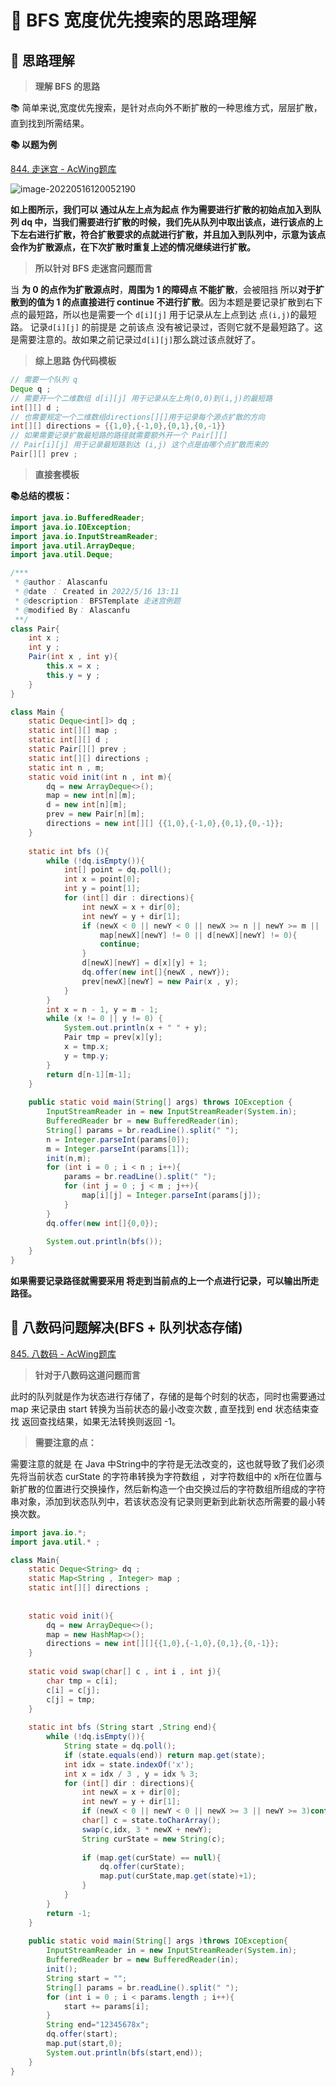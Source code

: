# 📖 BFS 宽度优先搜索的思路理解

## :bookmark_tabs: 思路理解

> **理解 BFS 的思路**

:books: 简单来说,宽度优先搜索，是针对点向外不断扩散的一种思维方式，层层扩散，直到找到所需结果。

**:books: 以题为例**

[844. 走迷宫 - AcWing题库](https://www.acwing.com/problem/content/846/)

![image-20220516120052190](./BFS01.png)

**如上图所示，我们可以 通过从左上点为起点 作为需要进行扩散的初始点加入到队列 dq 中，当我们需要进行扩散的时候，我们先从队列中取出该点，进行该点的上下左右进行扩散，符合扩散要求的点就进行扩散，并且加入到队列中，示意为该点会作为扩散源点，在下次扩散时重复上述的情况继续进行扩散。**

> **所以针对 BFS 走迷宫问题而言**

当 **为 0 的点作为扩散源点时**，**周围为 1 的障碍点 不能扩散**，会被阻挡 所以**对于扩散到的值为 1 的点直接进行 continue 不进行扩散**。因为本题是要记录扩散到右下点的最短路，所以也是需要一个 `d[i][j]` 用于记录从左上点到达 点`(i,j)`的最短路。 记录`d[i][j]` 的前提是 之前该点 没有被记录过，否则它就不是最短路了。这是需要注意的。故如果之前记录过`d[i][j]`那么跳过该点就好了。

> **综上思路 伪代码模板**

```java
// 需要一个队列 q
Deque q ;
// 需要开一个二维数组 d[i][j] 用于记录从左上角(0,0)到(i,j)的最短路
int[][] d ;
// 也需要规定一个二维数组directions[][]用于记录每个源点扩散的方向
int[][] directions = {{1,0},{-1,0},{0,1},{0,-1}}
// 如果需要记录扩散最短路的路径就需要额外开一个 Pair[][]
// Pair[i][j] 用于记录最短路到达 (i,j) 这个点是由哪个点扩散而来的
Pair[][] prev ;
```

> **直接套模板**

**:books:总结的模板：**

```java
import java.io.BufferedReader;
import java.io.IOException;
import java.io.InputStreamReader;
import java.util.ArrayDeque;
import java.util.Deque;

/***
 * @author： Alascanfu
 * @date ： Created in 2022/5/16 13:11
 * @description： BFSTemplate 走迷宫例题
 * @modified By： Alascanfu
 **/
class Pair{
    int x ;
    int y ;
    Pair(int x , int y){
        this.x = x ;
        this.y = y ;
    }
}

class Main {
    static Deque<int[]> dq ;
    static int[][] map ;
    static int[][] d ;
    static Pair[][] prev ;
    static int[][] directions ;
    static int n , m;
    static void init(int n , int m){
        dq = new ArrayDeque<>();
        map = new int[n][m];
        d = new int[n][m];
        prev = new Pair[n][m];
        directions = new int[][] {{1,0},{-1,0},{0,1},{0,-1}};
    }
    
    static int bfs (){
        while (!dq.isEmpty()){
            int[] point = dq.poll();
            int x = point[0];
            int y = point[1];
            for (int[] dir : directions){
                int newX = x + dir[0];
                int newY = y + dir[1];
                if (newX < 0 || newY < 0 || newX >= n || newY >= m ||
                    map[newX][newY] != 0 || d[newX][newY] != 0){
                    continue;
                }
                d[newX][newY] = d[x][y] + 1;
                dq.offer(new int[]{newX , newY});
                prev[newX][newY] = new Pair(x , y);
            }
        }
        int x = n - 1, y = m - 1;
        while (x != 0 || y != 0) {
            System.out.println(x + " " + y);
            Pair tmp = prev[x][y];
            x = tmp.x;
            y = tmp.y;
        }
        return d[n-1][m-1];
    }
    
    public static void main(String[] args) throws IOException {
        InputStreamReader in = new InputStreamReader(System.in);
        BufferedReader br = new BufferedReader(in);
        String[] params = br.readLine().split(" ");
        n = Integer.parseInt(params[0]);
        m = Integer.parseInt(params[1]);
        init(n,m);
        for (int i = 0 ; i < n ; i++){
            params = br.readLine().split(" ");
            for (int j = 0 ; j < m ; j++){
                map[i][j] = Integer.parseInt(params[j]);
            }
        }
        dq.offer(new int[]{0,0});
        
        System.out.println(bfs());
    }
}
```

**如果需要记录路径就需要采用 将走到当前点的上一个点进行记录，可以输出所走路径。**

## :bookmark_tabs: 八数码问题解决(BFS + 队列状态存储)

[845. 八数码 - AcWing题库](https://www.acwing.com/problem/content/description/847/)

> **针对于八数码这道问题而言**

此时的队列就是作为状态进行存储了，存储的是每个时刻的状态，同时也需要通过map 来记录由 start 转换为当前状态的最小改变次数 , 直至找到 end 状态结束查找 返回查找结果，如果无法转换则返回 -1。

> **需要注意的点：**

需要注意的就是 在 Java 中String中的字符是无法改变的，这也就导致了我们必须先将当前状态 curState 的字符串转换为字符数组 ，对字符数组中的 x所在位置与新扩散的位置进行交换操作，然后新构造一个由交换过后的字符数组所组成的字符串对象，添加到状态队列中，若该状态没有记录则更新到此新状态所需要的最小转换次数。

```java
import java.io.*;
import java.util.* ;

class Main{
    static Deque<String> dq ;
    static Map<String , Integer> map ;
    static int[][] directions ;
    
    
    static void init(){
        dq = new ArrayDeque<>();
        map = new HashMap<>();
        directions = new int[][]{{1,0},{-1,0},{0,1},{0,-1}};
    }
    
    static void swap(char[] c , int i , int j){
        char tmp = c[i];
        c[i] = c[j];
        c[j] = tmp;
    }
    
    static int bfs (String start ,String end){
        while (!dq.isEmpty()){
            String state = dq.poll();
            if (state.equals(end)) return map.get(state);
            int idx = state.indexOf('x');
            int x = idx / 3 , y = idx % 3;
            for (int[] dir : directions){
                int newX = x + dir[0];
                int newY = y + dir[1];
                if (newX < 0 || newY < 0 || newX >= 3 || newY >= 3)continue;
                char[] c = state.toCharArray();
                swap(c,idx, 3 * newX + newY);
                String curState = new String(c);
                
                if (map.get(curState) == null){
                    dq.offer(curState);
                    map.put(curState,map.get(state)+1);
                }
            }
        }
        return -1;
    }
    
    public static void main(String[] args )throws IOException{
        InputStreamReader in = new InputStreamReader(System.in);
        BufferedReader br = new BufferedReader(in);
        init();
        String start = "";
        String[] params = br.readLine().split(" ");
        for (int i = 0 ; i < params.length ; i++){
            start += params[i];
        }
        String end="12345678x";
        dq.offer(start);
        map.put(start,0);
        System.out.println(bfs(start,end));
    }
}
```

